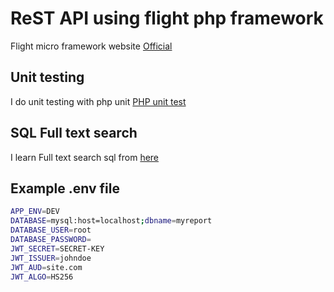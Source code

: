 # ReST API using  flight php framework

Flight micro framework website [Official](https://flightphp.com/)

## Unit testing
I do unit testing with php unit [PHP unit test](https://phpunit.de/manual/4.8/en/database.html)

## SQL Full text search
I learn Full text search sql from [here](https://www.w3resource.com/mysql/mysql-full-text-search-functions.php)

## Example .env file
```bash
APP_ENV=DEV
DATABASE=mysql:host=localhost;dbname=myreport
DATABASE_USER=root
DATABASE_PASSWORD=
JWT_SECRET=SECRET-KEY
JWT_ISSUER=johndoe
JWT_AUD=site.com
JWT_ALGO=HS256
```